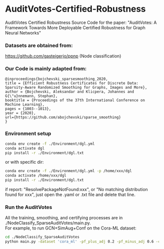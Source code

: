 # AuditVotes-Certified-Robustness
AuditVotes Certified Robustness Source Code for the paper: "AuditVotes: A Framework Towards More Deployable Certified Robustness for Graph Neural Networks"


### Datasets are obtained from:

https://github.com/gasteigerjo/ppnp (Node classification)  

### Our Code is mainly adapted from:
```
@inproceedings{bojchevski_sparsesmoothing_2020,
title = {Efficient Robustness Certificates for Discrete Data: Sparsity-Aware Randomized Smoothing for Graphs, Images and More},
author = {Bojchevski, Aleksandar and Klicpera, Johannes and G{\"u}nnemann, Stephan},
booktitle = {Proceedings of the 37th International Conference on Machine Learning},
pages = {1003--1013},
year = {2020},
url={https://github.com/abojchevski/sparse_smoothing}
}
```

### Environment setup

```bash
conda env create -f ./Environment/dgl.yml
conda activate dgl
pip install -r ./Environment/dgl.txt
```
or with specific dir:
```bash
conda env create -f ./Environment/dgl.yml -p /home/xxx/dgl
conda activate /home/xxx/dgl
pip install -r ./Environment/dgl.txt
```
if report: "ResolvePackageNotFound:xxx", or "No matching distribution found for xxx", just open the .yaml or .txt file and delete that line.

### Run the AuditVotes
All the training, smoothing, and certifying processes are in ./NodeClassify_SparseAuditVotes/main.py.  
For example, to run GCN+SimAug+Conf on the Cora-ML dataset:
```bash
cd ./NodeClassify_SparseAuditVotes
python main.py -dataset 'cora_ml' -pf_plus_adj 0.2 -pf_minus_adj 0.6 -certify_type 'r_a' -certify_mode 'WithDetect' -filter 'Conf' -model 'GCN' -augmenter 'SimAug'
```



